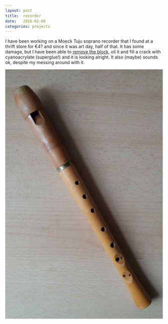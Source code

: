```yaml
---
layout: post
title:  recorder
date:   2016-02-08
categories: projects
---
```



I have been working on a Moeck Tuju soprano recorder that I found at a thrift store for €4? and since it was art day, half of that. It has some damage, but I have been able to [remove the block][pb], oil it and fill a crack with cyanoacrylate (superglue!) and it is looking alright.  It also (maybe) sounds ok, despite my messing around with it.



![Moeck Tuju](/assets/tuju.jpg "Moeck Tuju")



[tuju]: /assets/tuju.jpg "placeholder title in quotes"

[pb]: http://www.flute-a-bec.com/entretcanalgb.html